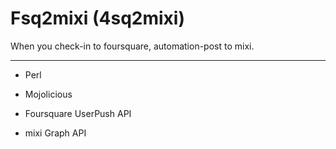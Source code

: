 Fsq2mixi (4sq2mixi)
========

When you check-in to foursquare, automation-post to mixi.

***

* Perl

* Mojolicious

* Foursquare UserPush API

* mixi Graph API